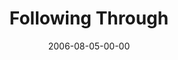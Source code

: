 ---
layout: message
category: message
series: "Hard Work"
title: "Following Through"
date: 2006-08-05-00-00
message_id: 57
sc-permalink-url: "http://soundcloud.com/crdschurch/following-through"
audio: "http://s3.amazonaws.com/crossroads-media/messages/audio/Hard_Work_08_08-06-06_Following_Through__Mingo.mp3"
audio-duration: "32:13"
tag: 
 - change
 - perseverance
 - decision
 - chuck
 - working
 - job
 - mingo
 - work
explicit: false
---